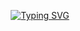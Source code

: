 <p align="center">
<a href="https://git.io/typing-svg"><img src="https://readme-typing-svg.demolab.com?font=Fira+Code&size=31&pause=1000&color=7500F7&width=435&lines=Hi%F0%9F%91%8B%2C+I'm+Candely;Welcome+to+my+Github+%F0%9F%A4%8D" alt="Typing SVG" /></a>

